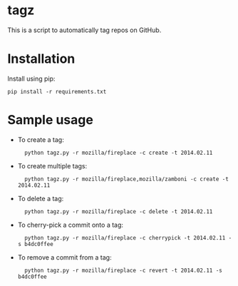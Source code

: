 # tagz

This is a script to automatically tag repos on GitHub.


# Installation

Install using pip:

    pip install -r requirements.txt


# Sample usage

* To create a tag:

        python tagz.py -r mozilla/fireplace -c create -t 2014.02.11

* To create multiple tags:

        python tagz.py -r mozilla/fireplace,mozilla/zamboni -c create -t 2014.02.11

* To delete a tag:

        python tagz.py -r mozilla/fireplace -c delete -t 2014.02.11

* To cherry-pick a commit onto a tag:

        python tagz.py -r mozilla/fireplace -c cherrypick -t 2014.02.11 -s b4dc0ffee

* To remove a commit from a tag:

        python tagz.py -r mozilla/fireplace -c revert -t 2014.02.11 -s b4dc0ffee
